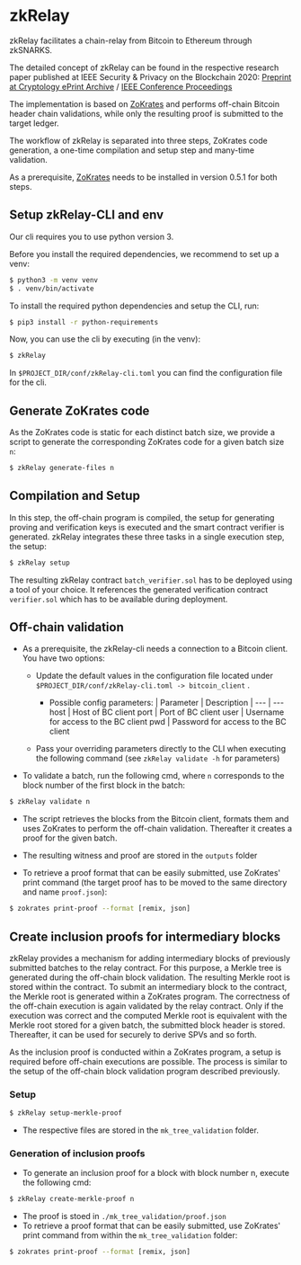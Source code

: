 # zkRelay

zkRelay facilitates a chain-relay from Bitcoin to Ethereum through zkSNARKS.

The detailed concept of zkRelay can be found in the respective research paper published at IEEE Security & Privacy on the Blockchain 2020: [Preprint at Cryptology ePrint Archive](https://eprint.iacr.org/2020/433.pdf) / [IEEE Conference Proceedings](https://doi.org/10.1109/EuroSPW51379.2020.00058)

The implementation is based on [ZoKrates](https://github.com/Zokrates/ZoKrates) and performs off-chain Bitcoin header chain validations, while only the resulting proof is submitted to the target ledger.

The workflow of zkRelay is separated into three steps, ZoKrates code generation, a one-time compilation and setup step and many-time validation.

As a prerequisite, [ZoKrates](https://github.com/Zokrates/ZoKrates) needs to be installed in version 0.5.1 for both steps.

## Setup zkRelay-CLI and env

Our cli requires you to use python version 3.

Before you install the required dependencies, we recommend to set up a venv:

``` bash
$ python3 -m venv venv
$ . venv/bin/activate
```

To install the required python dependencies and setup the CLI, run:
``` bash
$ pip3 install -r python-requirements
```

Now, you can use the cli by executing (in the venv):

``` bash
$ zkRelay
```

In `$PROJECT_DIR/conf/zkRelay-cli.toml` you can find the configuration file for the cli.

## Generate ZoKrates code

As the ZoKrates code is static for each distinct batch size, we provide a script to generate the corresponding ZoKrates code for a given batch size `n`:

``` bash
$ zkRelay generate-files n
```

## Compilation and Setup

In this step, the off-chain program is compiled, the setup for generating proving and verification keys is executed and the smart contract verifier is generated. zkRelay integrates these three tasks in a single execution step, the setup:
``` bash
$ zkRelay setup
```
  
The resulting zkRelay contract `batch_verifier.sol` has to be deployed using a tool of your choice. It references the generated verification contract `verifier.sol` which has to be available during deployment.

## Off-chain validation


- As a prerequisite, the zkRelay-cli needs a connection to a Bitcoin client. You have two options:
  - Update the default values in the configuration file located under `$PROJECT_DIR/conf/zkRelay-cli.toml -> bitcoin_client` .
     - Possible config parameters:
        | Parameter | Description |
        --- | ---
        host | Host of BC client
        port | Port of BC client
        user | Username for access to the BC client
        pwd | Password for access to the BC client

  - Pass your overriding parameters directly to the CLI when executing the following command (see `zkRelay validate -h` for parameters)

- To validate a batch, run the following cmd, where `n` corresponds to the block number of the first block in the batch:

``` bash
$ zkRelay validate n
```

- The script retrieves the blocks from the Bitcoin client, formats them and uses ZoKrates to perform the off-chain validation. Thereafter it creates a proof for the given batch.

- The resulting witness and proof are stored in the `outputs` folder

- To retrieve a proof format that can be easily submitted, use ZoKrates' print command (the target proof has to be moved to the same directory and name `proof.json`):
``` bash
$ zokrates print-proof --format [remix, json]
```


## Create inclusion proofs for intermediary blocks

zkRelay provides a mechanism for adding intermediary blocks of previously submitted batches to the relay contract. For this purpose, a Merkle tree is generated during the off-chain block validation. The resulting Merkle root is stored within the contract. To submit an intermediary block to the contract, the Merkle root is generated within a ZoKrates program. The correctness of the off-chain execution is again validated by the relay contract. Only if the execution was correct and the computed Merkle root is equivalent with the Merkle root stored for a given batch, the submitted block header is stored. Thereafter, it can be used for securely to derive SPVs and so forth.

As the inclusion proof is conducted within a ZoKrates program, a setup is required before off-chain executions are possible. The process is similar to the setup of the off-chain block validation program described previously.

### Setup

``` bash
$ zkRelay setup-merkle-proof
```

- The respective files are stored in the `mk_tree_validation` folder.

### Generation of inclusion proofs

- To generate an inclusion proof for a block with block number n, execute the following cmd:

``` bash
$ zkRelay create-merkle-proof n
```

- The proof is stoed in `./mk_tree_validation/proof.json`
- To retrieve a proof format that can be easily submitted, use ZoKrates' print command from within the `mk_tree_validation` folder:

``` bash
$ zokrates print-proof --format [remix, json]
```
